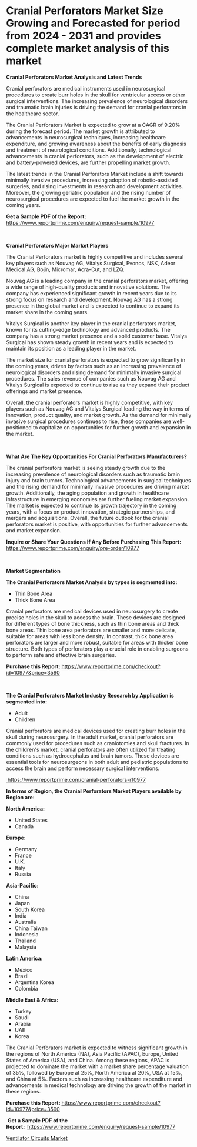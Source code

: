 <p><h1>Cranial Perforators Market Size Growing and Forecasted for period from 2024 - 2031 and provides complete market analysis of this market</h1></p><p><strong>Cranial Perforators Market Analysis and Latest Trends</strong></p>
<p><p>Cranial perforators are medical instruments used in neurosurgical procedures to create burr holes in the skull for ventricular access or other surgical interventions. The increasing prevalence of neurological disorders and traumatic brain injuries is driving the demand for cranial perforators in the healthcare sector.</p><p>The Cranial Perforators Market is expected to grow at a CAGR of 9.20% during the forecast period. The market growth is attributed to advancements in neurosurgical techniques, increasing healthcare expenditure, and growing awareness about the benefits of early diagnosis and treatment of neurological conditions. Additionally, technological advancements in cranial perforators, such as the development of electric and battery-powered devices, are further propelling market growth.</p><p>The latest trends in the Cranial Perforators Market include a shift towards minimally invasive procedures, increasing adoption of robotic-assisted surgeries, and rising investments in research and development activities. Moreover, the growing geriatric population and the rising number of neurosurgical procedures are expected to fuel the market growth in the coming years.</p></p>
<p><strong>Get a Sample PDF of the Report:&nbsp;</strong> <a href="https://www.reportprime.com/enquiry/request-sample/10977">https://www.reportprime.com/enquiry/request-sample/10977</a></p>
<p>&nbsp;</p>
<p><strong>Cranial Perforators Major Market Players</strong></p>
<p><p>The Cranial Perforators market is highly competitive and includes several key players such as Nouvag AG, Vitalys Surgical, Evonos, NSK, Adeor Medical AG, Bojin, Micromar, Acra-Cut, and LZQ. </p><p>Nouvag AG is a leading company in the cranial perforators market, offering a wide range of high-quality products and innovative solutions. The company has experienced significant growth in recent years due to its strong focus on research and development. Nouvag AG has a strong presence in the global market and is expected to continue to expand its market share in the coming years.</p><p>Vitalys Surgical is another key player in the cranial perforators market, known for its cutting-edge technology and advanced products. The company has a strong market presence and a solid customer base. Vitalys Surgical has shown steady growth in recent years and is expected to maintain its position as a leading player in the market.</p><p>The market size for cranial perforators is expected to grow significantly in the coming years, driven by factors such as an increasing prevalence of neurological disorders and rising demand for minimally invasive surgical procedures. The sales revenue of companies such as Nouvag AG and Vitalys Surgical is expected to continue to rise as they expand their product offerings and market presence.</p><p>Overall, the cranial perforators market is highly competitive, with key players such as Nouvag AG and Vitalys Surgical leading the way in terms of innovation, product quality, and market growth. As the demand for minimally invasive surgical procedures continues to rise, these companies are well-positioned to capitalize on opportunities for further growth and expansion in the market.</p></p>
<p>&nbsp;</p>
<p><strong>What Are The Key Opportunities For Cranial Perforators Manufacturers?</strong></p>
<p><p>The cranial perforators market is seeing steady growth due to the increasing prevalence of neurological disorders such as traumatic brain injury and brain tumors. Technological advancements in surgical techniques and the rising demand for minimally invasive procedures are driving market growth. Additionally, the aging population and growth in healthcare infrastructure in emerging economies are further fueling market expansion. The market is expected to continue its growth trajectory in the coming years, with a focus on product innovation, strategic partnerships, and mergers and acquisitions. Overall, the future outlook for the cranial perforators market is positive, with opportunities for further advancements and market expansion.</p></p>
<p><strong>Inquire or Share Your Questions If Any Before Purchasing This Report:</strong> <a href="https://www.reportprime.com/enquiry/pre-order/10977">https://www.reportprime.com/enquiry/pre-order/10977</a></p>
<p>&nbsp;</p>
<p><strong>Market Segmentation</strong></p>
<p><strong>The Cranial Perforators Market Analysis by types is segmented into:</strong></p>
<p><ul><li>Thin Bone Area</li><li>Thick Bone Area</li></ul></p>
<p><p>Cranial perforators are medical devices used in neurosurgery to create precise holes in the skull to access the brain. These devices are designed for different types of bone thickness, such as thin bone areas and thick bone areas. Thin bone area perforators are smaller and more delicate, suitable for areas with less bone density. In contrast, thick bone area perforators are larger and more robust, suitable for areas with thicker bone structure. Both types of perforators play a crucial role in enabling surgeons to perform safe and effective brain surgeries.</p></p>
<p><strong>Purchase this Report:&nbsp;</strong><a href="https://www.reportprime.com/checkout?id=10977&price=3590">https://www.reportprime.com/checkout?id=10977&price=3590</a></p>
<p>&nbsp;</p>
<p><strong>The Cranial Perforators Market Industry Research by Application is segmented into:</strong></p>
<p><ul><li>Adult</li><li>Children</li></ul></p>
<p><p>Cranial perforators are medical devices used for creating burr holes in the skull during neurosurgery. In the adult market, cranial perforators are commonly used for procedures such as craniotomies and skull fractures. In the children's market, cranial perforators are often utilized for treating conditions such as hydrocephalus and brain tumors. These devices are essential tools for neurosurgeons in both adult and pediatric populations to access the brain and perform necessary surgical interventions.</p></p>
<p><a href="https://www.reportprime.com/cranial-perforators-r10977">&nbsp;https://www.reportprime.com/cranial-perforators-r10977</a></p>
<p><strong>In terms of Region, the Cranial Perforators Market Players available by Region are:</strong></p>
<p>
    <p> <strong> North America: </strong>
        <ul>
            <li>United States</li>
            <li>Canada</li>
        </ul>
        </p> 
    <p> <strong> Europe: </strong>
        <ul>
            <li>Germany</li>
            <li>France</li>
            <li>U.K.</li>
            <li>Italy</li>
            <li>Russia</li>
        </ul>
        </p> 
    <p> <strong> Asia-Pacific: </strong>
        <ul>
            <li>China</li>
            <li>Japan</li>
            <li>South Korea</li>
            <li>India</li>
            <li>Australia</li>
            <li>China Taiwan</li>
            <li>Indonesia</li>
            <li>Thailand</li>
            <li>Malaysia</li>
        </ul>
        </p> 
    <p> <strong> Latin America: </strong>
        <ul>
            <li>Mexico</li>
            <li>Brazil</li>
            <li>Argentina Korea</li>
            <li>Colombia</li>
        </ul>
        </p> 
    <p> <strong> Middle East & Africa: </strong>
        <ul>
            <li>Turkey</li>
            <li>Saudi</li>
            <li>Arabia</li>
            <li>UAE</li>
            <li>Korea</li>
        </ul>
    </p>
    </p>
<p><p>The Cranial Perforators market is expected to witness significant growth in the regions of North America (NA), Asia Pacific (APAC), Europe, United States of America (USA), and China. Among these regions, APAC is projected to dominate the market with a market share percentage valuation of 35%, followed by Europe at 25%, North America at 20%, USA at 15%, and China at 5%. Factors such as increasing healthcare expenditure and advancements in medical technology are driving the growth of the market in these regions.</p></p>
<p><strong>Purchase this Report: </strong><a href="https://www.reportprime.com/checkout?id=10977&price=3590">https://www.reportprime.com/checkout?id=10977&price=3590</a></p>
<p>&nbsp;<strong>Get a Sample PDF of the Report:&nbsp;&nbsp;</strong><a href="https://www.reportprime.com/enquiry/request-sample/10977">https://www.reportprime.com/enquiry/request-sample/10977</a></p>
<p><strong></strong></p>
<p><p><a href="https://github.com/barbarakss89/Market-Research-Report-List-1/blob/main/ventilator-circuits-market.md">Ventilator Circuits Market</a></p></p>